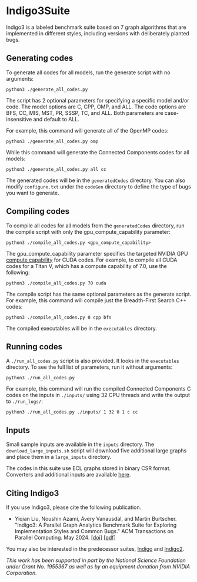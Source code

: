 # Indigo3Suite

Indigo3 is a labeled benchmark suite based on 7 graph algorithms that are implemented in different styles, including versions with deliberately planted bugs.

## Generating codes

To generate all codes for all models, run the generate script with no arguments:

    python3 ./generate_all_codes.py

The script has 2 optional parameters for specifying a specific model and/or code. The model options are C, CPP, OMP, and ALL. The code options are BFS, CC, MIS, MST, PR, SSSP, TC, and ALL. Both parameters are case-insensitive and default to ALL.

For example, this command will generate all of the OpenMP codes:

    python3 ./generate_all_codes.py omp
    
While this command will generate the Connected Components codes for all models:

    python3 ./generate_all_codes.py all cc

The generated codes will be in the `generatedCodes` directory. You can also modify `configure.txt` under the `codeGen` directory to define the type of bugs you want to generate.

## Compiling codes

To compile all codes for all models from the `generatedCodes` directory, run the compile script with only the gpu_compute_capability parameter:

    python3 ./compile_all_codes.py <gpu_compute_capability>
    
The gpu_compute_capability parameter specifies the targeted NVIDIA GPU [compute capability](https://developer.nvidia.com/cuda-gpus) for CUDA codes. For example, to compile all CUDA codes for a Titan V, which has a compute capability of 7.0, use the following:

    python3 ./compile_all_codes.py 70 cuda

The compile script has the same optional parameters as the generate script. For example, this command will compile just the Breadth-First Search C++ codes:

    python3 ./compile_all_codes.py 0 cpp bfs

The compiled executables will be in the `executables` directory.

## Running codes

A `./run_all_codes.py` script is also provided. It looks in the `executables` directory. To see the full list of parameters, run it without arguments:

    python3 ./run_all_codes.py
    
For example, this command will run the compiled Connected Components C codes on the inputs in `./inputs/` using 32 CPU threads and write the output to `./run_logs/`:

    python3 ./run_all_codes.py ./inputs/ 1 32 0 1 c cc

## Inputs

Small sample inputs are available in the `inputs` directory. The `download_large_inputs.sh` script will download five additional large graphs and place them in a `large_inputs` directory.

The codes in this suite use ECL graphs stored in binary CSR format. Converters and additional inputs are available [here](https://userweb.cs.txstate.edu/~burtscher/research/ECLgraph/).

## Citing Indigo3

If you use Indigo3, please cite the following publication.

* Yiqian Liu, Noushin Azami, Avery Vanausdal, and Martin Burtscher. "Indigo3: A Parallel Graph Analytics Benchmark Suite for Exploring Implementation Styles and Common Bugs." ACM Transactions on Parallel Computing. May 2024.
[[doi]](https://doi.org/10.1145/3665251)
[[pdf]](https://userweb.cs.txstate.edu/~burtscher/papers/topc24.pdf)

You may also be interested in the predecessor suites, [Indigo](https://cs.txstate.edu/~burtscher/research/IndigoSuite/) and [Indigo2](https://cs.txstate.edu/~burtscher/research/Indigo2Suite/).

*This work has been supported in part by the National Science Foundation under Grant No. 1955367 as well as by an equipment donation from NVIDIA Corporation.*
